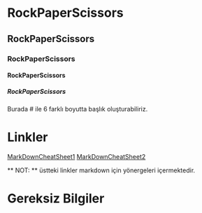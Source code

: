 # RockPaperScissors
## RockPaperScissors
### RockPaperScissors
#### RockPaperScissors
##### RockPaperScissors
Burada # ile 6 farklı boyutta başlık oluşturabiliriz.
# Linkler

[MarkDownCheatSheet1](https://github.com/adam-p/markdown-here/wiki/Markdown-Cheatsheet)
[MarkDownCheatSheet2](https://enterprise.github.com/downloads/en/markdown-cheatsheet.pdf)


** NOT: ** üstteki linkler markdown için yönergeleri içermektedir.

# Gereksiz Bilgiler
